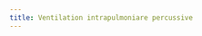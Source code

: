 ```yaml
---
title: Ventilation intrapulmoniare percussive
---
```


<script>

	var lung = new sv.SptLung();
	var ventilator = new sv.IPV();
	var data = ventilator.ventilate(lung);

	fx = function(d){return d.time};
	fy2 = function(d){return d.Pao};


	//var graph = gs.quickGraph( null, data.timeData, fx, fy2).setidx("Temps").setidy("Pression");
	var graph = new gs.graph();
	graph.padH = 1;
	graph.setscale(data.timeData, fx, fy2)
	.tracer(data.timeData, fx, fy2);

</script>
